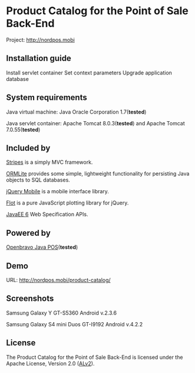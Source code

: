 Product Catalog for the Point of Sale Back-End
==============================================
Project: http://nordpos.mobi

## Installation guide
Install servlet container
Set context parameters
Upgrade application database

## System requirements
Java virtual machine: Java Oracle Corporation 1.7(**tested**)

Java servlet container: Apache Tomcat 8.0.3(**tested**) and Apache Tomcat 7.0.55(**tested**)

## Included by
[Stripes](http://stripesframework.org) is a simply MVC framework.

[ORMLite](http://ormlite.com/) provides some simple, lightweight functionality for persisting Java objects to SQL databases.

[jQuery Mobile](http://jquerymobile.com/) is a mobile interface library.

[Flot](http://www.flotcharts.org/) is a pure JavaScript plotting library for jQuery.

[JavaEE 6](http://www.oracle.com/technetwork/java/javaee/tech/javaee6technologies-1955512.html) Web Specification APIs.

## Powered by
[Openbravo Java POS](https://code.openbravo.com/pos/devel/main/)(**tested**)

## Demo
URL: http://nordpos.mobi/product-catalog/

## Screenshots
Samsung Galaxy Y GT-S5360 Android v.2.3.6

Samsung Galaxy S4 mini Duos GT-I9192 Android v.4.2.2

## License
The Product Catalog for the Point of Sale Back-End is licensed under the Apache License, Version 2.0 ([ALv2](http://www.apache.org/licenses/LICENSE-2.0.html)).
